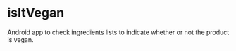 # isItVegan
Android app to check ingredients lists to indicate whether or not the product is vegan.

